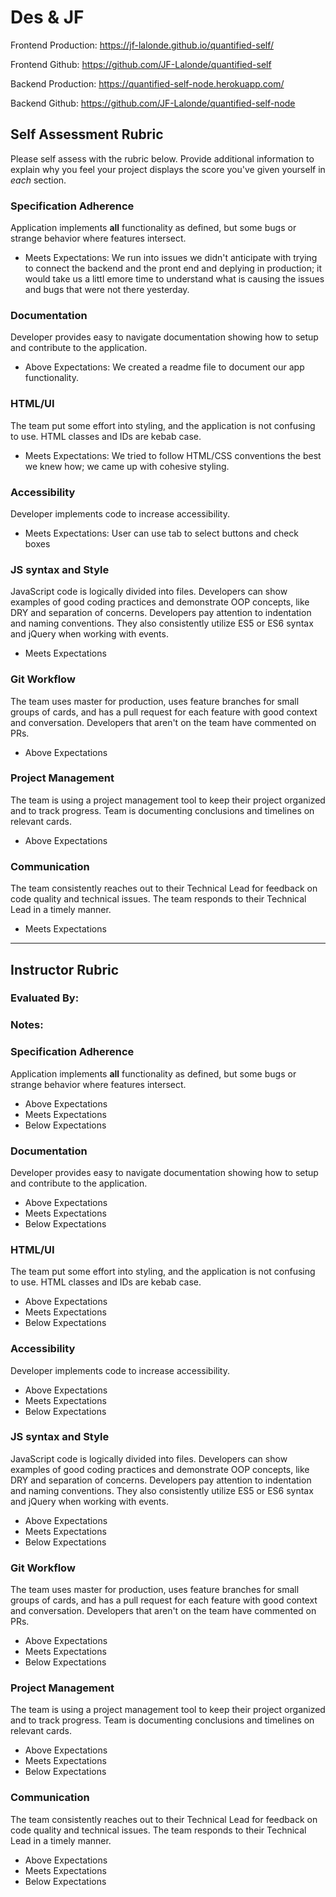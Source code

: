 # Des & JF

Frontend Production: 
https://jf-lalonde.github.io/quantified-self/

Frontend Github: 
https://github.com/JF-Lalonde/quantified-self

Backend Production: 
https://quantified-self-node.herokuapp.com/

Backend Github: 
https://github.com/JF-Lalonde/quantified-self-node

## Self Assessment Rubric

Please self assess with the rubric below. Provide additional information to explain why you feel your project displays the score you've given yourself in _each_ section.

### Specification Adherence

Application implements **all** functionality as defined, but some bugs or strange behavior where features intersect.

- Meets Expectations: We run into issues we didn't anticipate with trying to connect the backend and the pront end and deplying in production; it would take us a littl emore time to understand what is causing the issues and bugs that were not there yesterday. 


### Documentation

Developer provides easy to navigate documentation showing how to setup and contribute to the application.

- Above Expectations: We created a readme file to document our app functionality.


### HTML/UI

The team put some effort into styling, and the application is not confusing to use. HTML classes and IDs are kebab case.


- Meets Expectations: We tried to follow HTML/CSS conventions the best we knew how; we came up with cohesive styling.


### Accessibility

Developer implements code to increase accessibility.



- Meets Expectations: User can use tab to select buttons and check boxes

### JS syntax and Style

JavaScript code is logically divided into files. Developers can show examples of good coding practices and demonstrate OOP concepts, like DRY and separation of concerns. Developers pay attention to indentation and naming conventions. They also consistently utilize ES5 or ES6 syntax and jQuery when working with events.

- Meets Expectations


### Git Workflow

The team uses master for production, uses feature branches for small groups of cards, and has a pull request for each feature with good context and conversation. Developers that aren't on the team have commented on PRs.

- Above Expectations


### Project Management

The team is using a project management tool to keep their project organized and to track progress. Team is documenting conclusions and timelines on relevant cards.

- Above Expectations


### Communication

The team consistently reaches out to their Technical Lead for feedback on code quality and technical issues. The team responds to their Technical Lead in a timely manner.

- Meets Expectations


-----------

## Instructor Rubric

### Evaluated By: 

### Notes: 

### Specification Adherence

Application implements **all** functionality as defined, but some bugs or strange behavior where features intersect.

- Above Expectations
- Meets Expectations
- Below Expectations

### Documentation

Developer provides easy to navigate documentation showing how to setup and contribute to the application.

- Above Expectations
- Meets Expectations
- Below Expectations

### HTML/UI

The team put some effort into styling, and the application is not confusing to use. HTML classes and IDs are kebab case.

- Above Expectations
- Meets Expectations
- Below Expectations

### Accessibility

Developer implements code to increase accessibility.

- Above Expectations
- Meets Expectations
- Below Expectations

### JS syntax and Style

JavaScript code is logically divided into files. Developers can show examples of good coding practices and demonstrate OOP concepts, like DRY and separation of concerns. Developers pay attention to indentation and naming conventions. They also consistently utilize ES5 or ES6 syntax and jQuery when working with events.

- Above Expectations
- Meets Expectations
- Below Expectations

### Git Workflow

The team uses master for production, uses feature branches for small groups of cards, and has a pull request for each feature with good context and conversation. Developers that aren't on the team have commented on PRs.

- Above Expectations
- Meets Expectations
- Below Expectations

### Project Management

The team is using a project management tool to keep their project organized and to track progress. Team is documenting conclusions and timelines on relevant cards.

- Above Expectations
- Meets Expectations
- Below Expectations

### Communication

The team consistently reaches out to their Technical Lead for feedback on code quality and technical issues. The team responds to their Technical Lead in a timely manner.

- Above Expectations
- Meets Expectations
- Below Expectations
